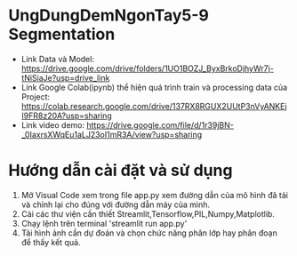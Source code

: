 # UngDungDemNgonTay5-9 Segmentation
* Link Data và Model: https://drive.google.com/drive/folders/1UO1BOZJ_ByxBrkoDjhyWr7j-tNiSiaJe?usp=drive_link
* Link Google Colab(ipynb) thể hiện quá trình train và processing data của Project: https://colab.research.google.com/drive/137RX8RGUX2UUtP3nVyANKEjI9FR8z20A?usp=sharing
* Link video demo: https://drive.google.com/file/d/1r39jBN-_0IaxrsXWqEu1aLJ23oI1mR3A/view?usp=sharing
# Hướng dẫn cài đặt và sử dụng
1. Mở Visual Code xem trong file app.py xem đường dẫn của mô hình đã tải và chỉnh lại cho đúng với đường dẫn máy của mình.
2. Cài các thư viện cần thiết Streamlit,Tensorflow,PIL,Numpy,Matplotlib.
3. Chạy lệnh trên terminal 'streamlit run app.py'
4. Tải hình ảnh cần dự đoán và chọn chức năng phân lớp hay phân đoạn để thấy kết quả.
